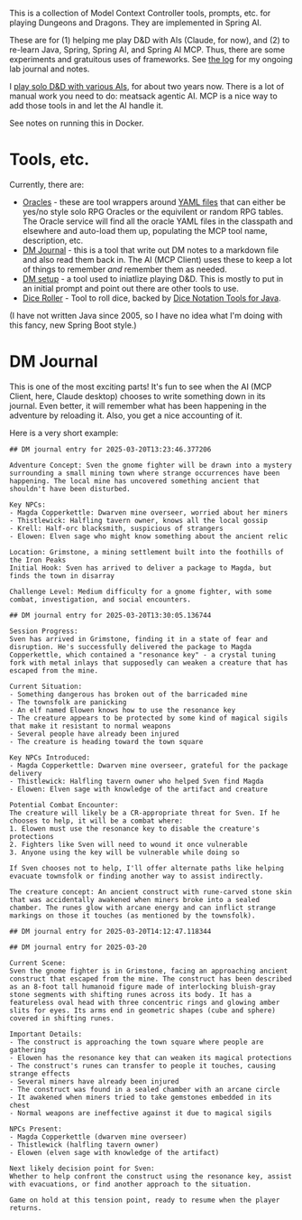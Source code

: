 This is a collection of Model Context Controller tools, prompts, etc. for playing Dungeons and Dragons. They are implemented in Spring AI.

These are for (1) helping me play D&D with AIs (Claude, for now), and (2) to re-learn Java, Spring, Spring AI, and Spring AI MCP. Thus, there are some experiments and gratuitous uses of frameworks. See [the log](https://github.com/cote/chatdm/blob/main/log.md) for my ongoing lab journal and notes.

I [play solo D&D with various AIs](https://cote.io/2024/04/09/how-to-use.html), for about two years now. There is a lot of manual work you need to do: meatsack agentic AI. MCP is a nice way to add those tools in and let the AI handle it.

See notes on running this in Docker.

# Tools, etc.

Currently, there are:

- [Oracles](https://github.com/cote/chatdm/tree/main/src/main/java/io/cote/chatdm/oracle) - these are tool wrappers around [YAML files](https://github.com/cote/chatdm/tree/main/src/main/resources/oracle) that can either be yes/no style solo RPG Oracles or the equivilent or random RPG tables. The Oracle service will find all the oracle YAML files in the classpath and elsewhere and auto-load them up, populating the MCP tool name, description, etc.
- [DM Journal](https://github.com/cote/chatdm/tree/main/src/main/java/io/cote/chatdm/journal) - this is a tool that write out DM notes to a markdown file and also read them back in. The AI (MCP Client) uses these to keep a lot of things to remember _and_ remember them as needed.
- [DM setup](https://github.com/cote/chatdm/tree/main/src/main/java/io/cote/chatdm/dnd) - a tool used to iniatlize playing D&D. This is mostly to put in an initial prompt and point out there are other tools to use. 
- [Dice Roller](https://github.com/cote/chatdm/tree/main/src/main/java/io/cote/chatdm/dice) - Tool to roll dice, backed by [Dice Notation Tools for Java](https://github.com/Bernardo-MG/dice-notation-java).

(I have not written Java since 2005, so I have no idea what I'm doing with this fancy, new Spring Boot style.)

# DM Journal

This is one of the most exciting parts! It's fun to see when the AI (MCP Client, here, Claude desktop) chooses to write something down in its journal. Even better, it will remember what has been happening in the adventure by reloading it. Also, you get a nice accounting of it.

Here is a very short example:
```
## DM journal entry for 2025-03-20T13:23:46.377206

Adventure Concept: Sven the gnome fighter will be drawn into a mystery surrounding a small mining town where strange occurrences have been happening. The local mine has uncovered something ancient that shouldn't have been disturbed.

Key NPCs:
- Magda Copperkettle: Dwarven mine overseer, worried about her miners
- Thistlewick: Halfling tavern owner, knows all the local gossip
- Krell: Half-orc blacksmith, suspicious of strangers
- Elowen: Elven sage who might know something about the ancient relic

Location: Grimstone, a mining settlement built into the foothills of the Iron Peaks
Initial Hook: Sven has arrived to deliver a package to Magda, but finds the town in disarray

Challenge Level: Medium difficulty for a gnome fighter, with some combat, investigation, and social encounters.

## DM journal entry for 2025-03-20T13:30:05.136744

Session Progress:
Sven has arrived in Grimstone, finding it in a state of fear and disruption. He's successfully delivered the package to Magda Copperkettle, which contained a "resonance key" - a crystal tuning fork with metal inlays that supposedly can weaken a creature that has escaped from the mine.

Current Situation:
- Something dangerous has broken out of the barricaded mine
- The townsfolk are panicking
- An elf named Elowen knows how to use the resonance key
- The creature appears to be protected by some kind of magical sigils that make it resistant to normal weapons
- Several people have already been injured
- The creature is heading toward the town square

Key NPCs Introduced:
- Magda Copperkettle: Dwarven mine overseer, grateful for the package delivery
- Thistlewick: Halfling tavern owner who helped Sven find Magda
- Elowen: Elven sage with knowledge of the artifact and creature

Potential Combat Encounter:
The creature will likely be a CR-appropriate threat for Sven. If he chooses to help, it will be a combat where:
1. Elowen must use the resonance key to disable the creature's protections
2. Fighters like Sven will need to wound it once vulnerable
3. Anyone using the key will be vulnerable while doing so

If Sven chooses not to help, I'll offer alternate paths like helping evacuate townsfolk or finding another way to assist indirectly.

The creature concept: An ancient construct with rune-carved stone skin that was accidentally awakened when miners broke into a sealed chamber. The runes glow with arcane energy and can inflict strange markings on those it touches (as mentioned by the townsfolk).

## DM journal entry for 2025-03-20T14:12:47.118344

## DM journal entry for 2025-03-20

Current Scene:
Sven the gnome fighter is in Grimstone, facing an approaching ancient construct that escaped from the mine. The construct has been described as an 8-foot tall humanoid figure made of interlocking bluish-gray stone segments with shifting runes across its body. It has a featureless oval head with three concentric rings and glowing amber slits for eyes. Its arms end in geometric shapes (cube and sphere) covered in shifting runes.

Important Details:
- The construct is approaching the town square where people are gathering
- Elowen has the resonance key that can weaken its magical protections
- The construct's runes can transfer to people it touches, causing strange effects
- Several miners have already been injured
- The construct was found in a sealed chamber with an arcane circle
- It awakened when miners tried to take gemstones embedded in its chest
- Normal weapons are ineffective against it due to magical sigils

NPCs Present:
- Magda Copperkettle (dwarven mine overseer)
- Thistlewick (halfling tavern owner)
- Elowen (elven sage with knowledge of the artifact)

Next likely decision point for Sven:
Whether to help confront the construct using the resonance key, assist with evacuations, or find another approach to the situation.

Game on hold at this tension point, ready to resume when the player returns.
```
